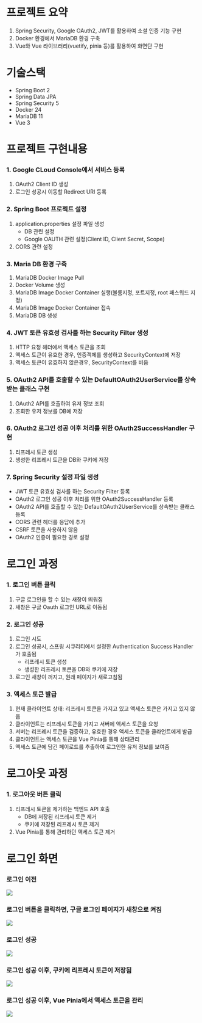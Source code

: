 # 프로젝트 요약
1. Spring Security, Google OAuth2, JWT를 활용하여 소셜 인증 기능 구현
2. Docker 환경에서 MariaDB 환경 구축
3. Vue와 Vue 라이브러리(vuetify, pinia 등)를 활용하여 화면단 구현

# 기술스택
- Spring Boot 2
- Spring Data JPA
- Spring Security 5
- Docker 24
- MariaDB 11
- Vue 3

# 프로젝트 구현내용
### 1. Google CLoud Console에서 서비스 등록
1. OAuth2 Client ID 생성
2. 로그인 성공시 이동할 Redirect URI 등록
### 2. Spring Boot 프로젝트 설정
1. application.properties 설정 파일 생성
   - DB 관련 설정
   - Google OAUTH 관련 설정(Client ID, Client Secret, Scope)
2. CORS 관련 설정
### 3. Maria DB 환경 구축
1. MariaDB Docker Image Pull
2. Docker Volume 생성
3. MariaDB Image Docker Container 실행(볼륨지정, 포트지정, root 패스워드 지정)
4. MariaDB Image Docker Container 접속
5. MariaDB DB 생성
### 4. JWT 토큰 유효성 검사를 하는 Security Filter 생성
1. HTTP 요청 헤더에서 액세스 토큰을 조회
2. 액세스 토큰이 유효한 경우, 인증객체를 생성하고 SecurityContext에 저장
3. 액세스 토큰이 유효하지 않은경우, SecurityContext를 비움
### 5. OAuth2 API를 호출할 수 있는 DefaultOAuth2UserService를 상속받는 클래스 구현
1. OAuth2 API를 호출하여 유저 정보 조회
2. 조회한 유저 정보를 DB에 저장
### 6. OAuth2 로그인 성공 이후 처리를 위한 OAuth2SuccessHandler 구현
1. 리프레시 토큰 생성
2. 생성한 리프레시 토큰을 DB와 쿠키에 저장
### 7. Spring Security 설정 파일 생성
- JWT 토큰 유효성 검사를 하는 Security Filter 등록
- OAuth2 로그인 성공 이후 처리를 위한 OAuth2SuccessHandler 등록
- OAuth2 API를 호출할 수 있는 DefaultOAuth2UserService를 상속받는 클래스 등록
- CORS 관련 헤더를 응답에 추가
- CSRF 토큰을 사용하지 않음
- OAuth2 인증이 필요한 경로 설정

# 로그인 과정
### 1. 로그인 버튼 클릭
1. 구글 로그인을 할 수 있는 새창이 띄워짐
2. 새창은 구글 Oauth 로그인 URL로 이동됨
### 2. 로그인 성공
1. 로그인 시도
2. 로그인 성공시, 스프링 시큐리티에서 설정한 Authentication Success Handler가 호출됨
   - 리프레시 토큰 생성
   - 생성한 리프레시 토큰을 DB와 쿠키에 저장
3. 로그인 새창이 꺼지고, 원래 페이지가 새로고침됨
### 3. 액세스 토큰 발급
1. 현재 클라이언트 상태: 리프레시 토큰을 가지고 있고 액세스 토큰은 가지고 있지 않음
2. 클라이언트는 리프레시 토큰을 가지고 서버에 액세스 토큰을 요청
3. 서버는 리프레시 토큰을 검증하고, 유효한 경우 액세스 토큰을 클라언트에게 발급
4. 클라이언트는 액세스 토큰을 Vue Pinia를 통해 상태관리
5. 액세스 토큰에 담긴 페이로드를 추출하여 로그인한 유저 정보를 보여줌

# 로그아웃 과정
### 1. 로그아웃 버튼 클릭
1. 리프레시 토큰을 제거하는 백엔드 API 호출
   - DB에 저장된 리프레시 토큰 제거
   - 쿠키에 저장된 리프레시 토큰 제거
2. Vue Pinia를 통해 관리하던 액세스 토큰 제거

# 로그인 화면
### 로그인 이전
![](https://velog.velcdn.com/images/topmedia/post/69064cc3-dc12-4788-b783-29ebc067a689/image.png)

### 로그인 버튼을 클릭하면, 구글 로그인 페이지가 새창으로 켜짐
![](https://velog.velcdn.com/images/topmedia/post/760477a2-1de9-4bbb-b4f5-9f39107cb516/image.png)

### 로그인 성공
![](https://velog.velcdn.com/images/topmedia/post/69165798-3260-4170-805e-c5677f3201c3/image.png)

### 로그인 성공 이후, 쿠키에 리프레시 토큰이 저장됨
![](https://velog.velcdn.com/images/topmedia/post/d6bdb6a0-0c24-4186-9848-9f9e0999acf2/image.png)

### 로그인 성공 이후, Vue Pinia에서 액세스 토큰을 관리
![](https://velog.velcdn.com/images/topmedia/post/d641140c-0db5-4f33-bd55-92c481c987f8/image.png)

